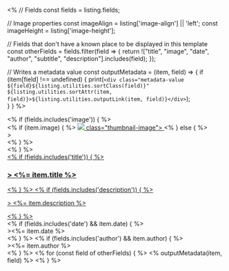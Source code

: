 <%
// Fields
const fields = listing.fields;

// Image properties
const imageAlign = listing['image-align'] || 'left';
const imageHeight = listing['image-height'];

// Fields that don't have a known place to be displayed in this template
const otherFields = fields.filter(field => {
  return !["title", "image", "date", "author", "subtitle", "description"].includes(field);
});


// Writes a metadata value
const outputMetadata = (item, field) => {
  if (item[field] !== undefined) {
    print(`<div class="metadata-value ${field}${listing.utilities.sortClass(field)}" ${listing.utilities.sortAttr(item, field)}>${listing.utilities.outputLink(item, field)}</div>`);  
  } 
}
%>

<div class="quarto-post image-<%= imageAlign %>">
<span class="original-value" data-original-value="${itemNumber}" style="display:none;"></span>
<% if (fields.includes('image')) { %>
<div class="thumbnail"><% if (item.image) { %>
<a href="<%- item.path %>" class="post-contents">
<img src="<%- item.image %>"<%- imageHeight ? ` height="${imageHeight}"` : '' %> class="thumbnail-image">
</a>
<% } else { %>
<div class="thumbnail-image"<%= imageHeight ? ` style="height: ${imageHeight}px;"` : '' %>></div><% } %>
</div>
<% } %>
<div class="body"><a href="<%- item.path %>" class="post-contents"><% if (fields.includes('title')) { %>
<h3 class="no-anchor title<%-listing.utilities.sortClass('title')%>" <%=listing.utilities.sortAttr(item, 'title')%>>
<%= item.title %>
</h3>
<% } %>
<% if (fields.includes('description')) { %><p class="description<%-listing.utilities.sortClass('description')%>"<%-listing.utilities.sortAttr(item, 'description')%>>
<%= item.description %>
</p><% } %></a></div>
<div class="metadata">
<% if (fields.includes('date') && item.date) { %><div class="date<%-listing.utilities.sortClass('date')%>"<%-listing.utilities.sortAttr(item, 'date')%>><%= item.date %></div><% } %>
<% if (fields.includes('author') && item.author) { %><div class="author<%-listing.utilities.sortClass('author')%>"<%-listing.utilities.sortAttr(item, 'author')%>><%= item.author %></div><% } %>
<% for (const field of otherFields) { %>
<% outputMetadata(item, field) %>
<% } %>
</div>
</div>

